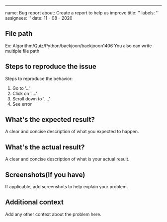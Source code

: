 ---
name: Bug report
about: Create a report to help us improve
title: ''
labels: ''
assignees: ''
date: 11 - 08 - 2020
## File path
Ex: Algorithm/Quiz/Python/baekjoon/baekjooon1406
You also can write multiple file path 

## Steps to reproduce the issue
Steps to reproduce the behavior:
1. Go to '...'
2. Click on '....'
3. Scroll down to '....'
4. See error

## What's the expected result?
A clear and concise description of what you expected to happen.

## What's the actual result?
A clear and concise description of what is your actual result.

## Screenshots(If you have)
If applicable, add screenshots to help explain your problem.

## Additional context
Add any other context about the problem here.